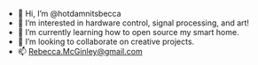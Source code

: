 - 👋 Hi, I’m @hotdamnitsbecca
- 👀 I’m interested in hardware control, signal processing, and art!
- 🌱 I’m currently learning how to open source my smart home.
- 💞️ I’m looking to collaborate on creative projects.
- 📫 Rebecca.McGinley@gmail.com

<!---
hotdamnitsbecca/hotdamnitsbecca is a ✨ special ✨ repository because its `README.md` (this file) appears on your GitHub profile.
You can click the Preview link to take a look at your changes.
--->
